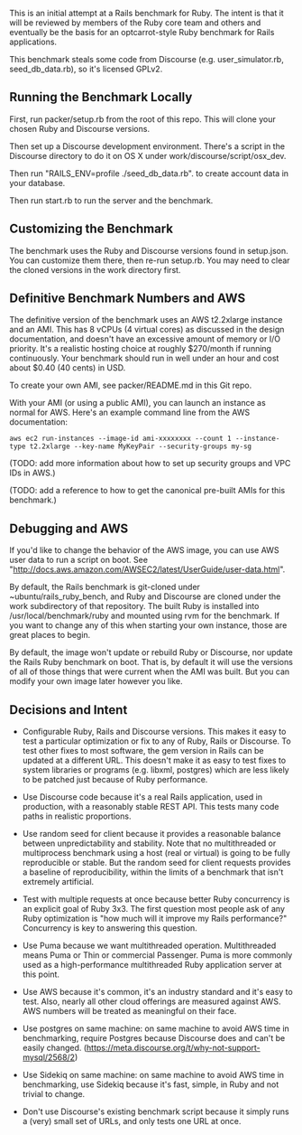 This is an initial attempt at a Rails benchmark for Ruby. The intent
is that it will be reviewed by members of the Ruby core team and
others and eventually be the basis for an optcarrot-style Ruby
benchmark for Rails applications.

This benchmark steals some code from Discourse
(e.g. user\_simulator.rb, seed\_db\_data.rb), so it's licensed GPLv2.

## Running the Benchmark Locally

First, run packer/setup.rb from the root of this repo. This will clone
your chosen Ruby and Discourse versions.

Then set up a Discourse development environment. There's a script in
the Discourse directory to do it on OS X under
work/discourse/script/osx_dev.

Then run "RAILS\_ENV=profile ./seed\_db\_data.rb". to create
account data in your database.

Then run start.rb to run the server and the benchmark.

## Customizing the Benchmark

The benchmark uses the Ruby and Discourse versions found in
setup.json. You can customize them there, then re-run setup.rb.
You may need to clear the cloned versions in the work directory
first.

## Definitive Benchmark Numbers and AWS

The definitive version of the benchmark uses an AWS t2.2xlarge
instance and an AMI. This has 8 vCPUs (4 virtual cores) as discussed
in the design documentation, and doesn't have an excessive amount of
memory or I/O priority. It's a realistic hosting choice at roughly
$270/month if running continuously. Your benchmark should run in well
under an hour and cost about $0.40 (40 cents) in USD.

To create your own AMI, see packer/README.md in this Git repo.

With your AMI (or using a public AMI), you can launch an instance as
normal for AWS. Here's an example command line from the AWS
documentation:

    aws ec2 run-instances --image-id ami-xxxxxxxx --count 1 --instance-type t2.2xlarge --key-name MyKeyPair --security-groups my-sg

(TODO: add more information about how to set up security groups and
VPC IDs in AWS.)

(TODO: add a reference to how to get the canonical pre-built AMIs for
this benchmark.)

## Debugging and AWS

If you'd like to change the behavior of the AWS image, you can use AWS
user data to run a script on boot. See
"http://docs.aws.amazon.com/AWSEC2/latest/UserGuide/user-data.html".

By default, the Rails benchmark is git-cloned under
~ubuntu/rails\_ruby\_bench, and Ruby and Discourse are cloned under
the work subdirectory of that repository. The built Ruby is installed
into /usr/local/benchmark/ruby and mounted using rvm for the
benchmark. If you want to change any of this when starting your own
instance, those are great places to begin.

By default, the image won't update or rebuild Ruby or Discourse, nor
update the Rails Ruby benchmark on boot. That is, by default it will
use the versions of all of those things that were current when the AMI
was built. But you can modify your own image later however you like.

## Decisions and Intent

* Configurable Ruby, Rails and Discourse versions. This makes it easy
  to test a particular optimization or fix to any of Ruby, Rails or
  Discourse. To test other fixes to most software, the gem version in
  Rails can be updated at a different URL. This doesn't make it as
  easy to test fixes to system libraries or programs (e.g. libxml,
  postgres) which are less likely to be patched just because of Ruby
  performance.

* Use Discourse code because it's a real Rails application, used in
  production, with a reasonably stable REST API. This tests many code
  paths in realistic proportions.

* Use random seed for client because it provides a reasonable balance
  between unpredictability and stability. Note that no multithreaded
  or multiprocess benchmark using a host (real or virtual) is going to
  be fully reproducible or stable. But the random seed for client
  requests provides a baseline of reproducibility, within the limits
  of a benchmark that isn't extremely artificial.

* Test with multiple requests at once because better Ruby concurrency
  is an explicit goal of Ruby 3x3. The first question most people ask
  of any Ruby optimization is "how much will it improve my Rails
  performance?" Concurrency is key to answering this question.

* Use Puma because we want multithreaded operation. Multithreaded
  means Puma or Thin or commercial Passenger. Puma is more commonly
  used as a high-performance multithreaded Ruby application server at
  this point.

* Use AWS because it's common, it's an industry standard and it's easy
  to test. Also, nearly all other cloud offerings are measured against
  AWS. AWS numbers will be treated as meaningful on their face.

* Use postgres on same machine: on same machine to avoid AWS time in
  benchmarking, require Postgres because Discourse does and can't be
  easily changed. (https://meta.discourse.org/t/why-not-support-mysql/2568/2)

* Use Sidekiq on same machine: on same machine to avoid AWS time in
  benchmarking, use Sidekiq because it's fast, simple, in Ruby and not
  trivial to change.

* Don't use Discourse's existing benchmark script because it simply
  runs a (very) small set of URLs, and only tests one URL at once.
